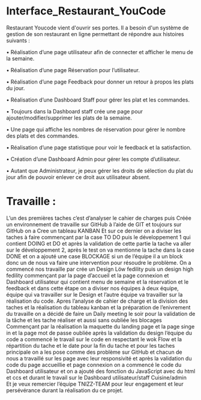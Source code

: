 # Interface_Restaurant_YouCode

Restaurant Youcode vient d'ouvrir ses portes. Il a besoin d'un système de gestion de son restaurant en ligne permettant de répondre aux histoires suivants :

•	Réalisation d’une page utilisateur afin de connecter et afficher le menu de la semaine.

•	Réalisation d’une page Réservation pour l’utilisateur.

•	Réalisation d’une page Feedback pour donner un retour à propos les plats du jour.

•	Réalisation d’une Dashboard Staff pour gérer les plat et les commandes.

•	Toujours dans la Dashboard staff crée une page pour ajouter/modifier/supprimer les plats de la semaine.

•	Une page qui affiche les nombres de réservation pour gérer le nombre des plats et des commandes.

•	Réalisation d’une page statistique pour voir le feedback et la satisfaction.

•	Création d’une Dashboard Admin pour gérer les compte d’utilisateur.

•	Autant que Administrateur, je peux gérer les droits de sélection du plat du jour afin de pouvoir enlever ce droit aux utilisateur absent. 

# Travaille :

L’un des premières taches c’est d’analyser le cahier de charges puis Créée un environnement de travaille sur GitHub à l’aide de GIT et toujours sur GitHub on a Cree un tableau KANBAN
Et sur ce dernier on a diviser les taches à faire commençant par la case TO DO puis le développement 1 qui contient DOING et DO et après la validation de cette partie la tache va aller sur le développement 2, après le test on va mentionne la tache dans la case DONE et on a ajouté une case BLOCKAGE si un de l’équipe il a un block donc un de nous va faire une intervention pour résoudre le problème.
  On a commencé nos travaille par crée un Design Löw fedility puis un design high fedility commençant par la page d’accueil et la page connexion et Dashboard utilisateur qui contient menu de semaine et la réservation et le feedback et dans cette étape on a diviser nos équipes à deux équipe, équipe qui va travailler sur le Design et l’autre équipe va travailler sur la réalisation du code.
Apres l’analyse de cahier de charge et la division des taches et la réalisation du tableau kanban et la préparation de l’enivrement du travaille on a décidé de faire un Daily meeting le soir pour la validation de la tâche et les tache réaliser et aussi sans oubliée les blocages 
Commençant par la réalisation la maquette du landing page et la page singe in et la page mot de passe oubliée après la validation du design l’équipe du code a commencé le travail sur le code en respectant le wok Flow et la répartition du tache et le date pour la fin du tache et pour les taches principale on a les pose comme des problème sur GitHub et chacun de nous a travaillé sur les page avec leur responsivité et après la validation du code du page accueillie et page connexion on a commencé le code du Dashboard utilisateur et on a ajouté des fonction du JavaScript avec du html et ccs et durant le travail sur le Dashboard utilisateur/staff Cuisine/admin  
Et je veux remercier l’équipe TNIZZ-TEAM pour leur engagement et leur persévérance durant la réalisation du ce projet.
